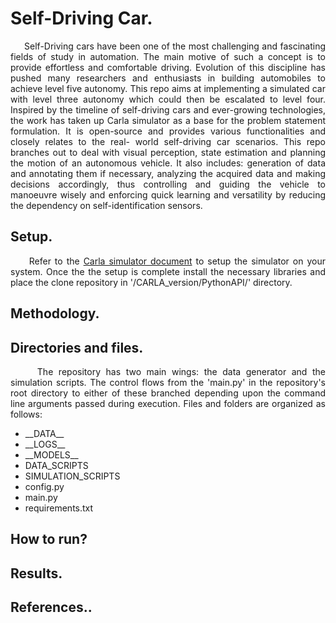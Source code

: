 # Self-Driving Car.
<p style="text-align: justify;">
&nbsp;&nbsp;&nbsp;&nbsp; Self-Driving cars have been one of the most challenging and fascinating fields of study in automation. The main motive of such a concept is to provide effortless and comfortable driving. Evolution of this discipline has pushed many researchers and enthusiasts in building automobiles to achieve level five autonomy. This repo aims at implementing a simulated car with level three autonomy which could then be escalated to level four. Inspired by the timeline of self-driving cars and ever-growing technologies, the work has taken up Carla simulator as a base for the problem statement formulation. It is open-source and provides various functionalities and closely relates to the real- world self-driving car scenarios. This repo branches out to deal with visual perception, state estimation and planning the motion of an autonomous vehicle. It also includes: generation of data and annotating them if necessary, analyzing the acquired data and making decisions accordingly, thus controlling and guiding the vehicle to manoeuvre wisely and enforcing quick learning and versatility by reducing the dependency on self-identification sensors.
</p>

## Setup.
<p style="text-align: justify;">
&nbsp;&nbsp;&nbsp;&nbsp; Refer to the <a href="https://carla.readthedocs.io/en/stable/getting_started/">Carla simulator document</a> to setup the simulator on your system. Once the the setup is complete install the necessary libraries and place the clone repository in '/CARLA_version/PythonAPI/' directory.
</p>

## Methodology.

## Directories and files.
<p style="text-align: justify;">
&nbsp;&nbsp;&nbsp;&nbsp; The repository has two main wings: the data generator and the simulation scripts. The control flows from the 'main.py' in the repository's root directory to either of these branched depending upon the command line arguments passed during execution. Files and folders are organized as follows:
<ul>
    <li>
        __DATA__
    </li>
    <li>
        __LOGS__
    </li>
    <li>
        __MODELS__
    </li>
    <li>
        DATA_SCRIPTS
    </li>
    <li>
        SIMULATION_SCRIPTS
    </li>
    <li>
        config.py
    </li>
    <li>
        main.py
    </li>
    <li>
        requirements.txt
    </li>
</ul>
</p>

## How to run?
## Results.
## References..
